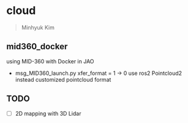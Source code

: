 # cloud
> Minhyuk Kim

## mid360_docker
using MID-360 with Docker in JAO
- msg_MID360_launch.py
xfer_format = 1 -> 0
use ros2 Pointcloud2 instead customized pointcloud format

## TODO
- [ ] 2D mapping with 3D Lidar
